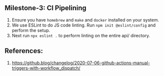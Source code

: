 ## Milestone-3: CI Pipelining

1. Ensure you have `homebrew` and `make` and `docker` installed on your system.
2. We use ESLint to do JS code linting. Run `npm init @eslint/config` and perform the setup.
3. Next run `npx eslint .` to perform linting on the entire api/ directory.

## References:

1. https://github.blog/changelog/2020-07-06-github-actions-manual-triggers-with-workflow_dispatch/
